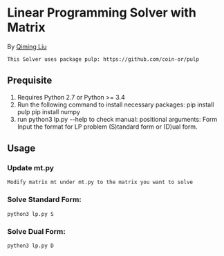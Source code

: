 # Linear Programming Solver with Matrix

By [Qiming Liu](https://www.linkedin.com/in/qliu0831)
```
This Solver uses package pulp: https://github.com/coin-or/pulp
```

## Prequisite
1. Requires Python 2.7 or Python >= 3.4 
2. Run the following command to install necessary packages:
    pip install pulp
    pip install numpy
3. run python3 lp.py --help to check manual:
    positional arguments:
    Form        Input the format for LP problem (S)tandard form or (D)ual form.

## Usage
### Update mt.py
```
Modify matrix mt under mt.py to the matrix you want to solve
```
### Solve Standard Form:
```
python3 lp.py S
```

### Solve Dual Form:
```
python3 lp.py D
```
